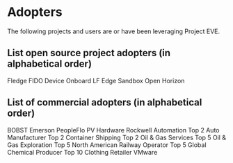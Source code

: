 # Adopters

The following projects and users are or have been leveraging Project EVE.

## List open source project adopters (in alphabetical order)

Fledge
FIDO Device Onboard
LF Edge Sandbox
Open Horizon

## List of commercial adopters (in alphabetical order)

BOBST
Emerson
PeopleFlo
PV Hardware
Rockwell Automation
Top 2 Auto Manufacturer
Top 2 Container Shipping
Top 2 Oil & Gas Services
Top 5 Oil & Gas Exploration
Top 5 North American Railway Operator
Top 5 Global Chemical Producer
Top 10 Clothing Retailer
VMware
